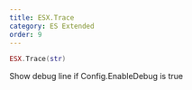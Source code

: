 ```yaml
---
title: ESX.Trace
category: ES Extended
order: 9
---
```


```lua
ESX.Trace(str)
```

Show debug line if Config.EnableDebug is true
